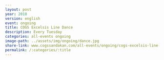 ```yaml
---
layout: post
year: 2018
version: english
event: ongoing
title: COGS Excelsis Line Dance
description: Every Tuesday
categories: all-events ongoing
image-path: ../assets/img/ongoing/dance.jpg
share-link: www.cogssandakan.com/all-events/ongoing/cogs-excelsis-line-dance
permalink: /:categories/:title
---
```

